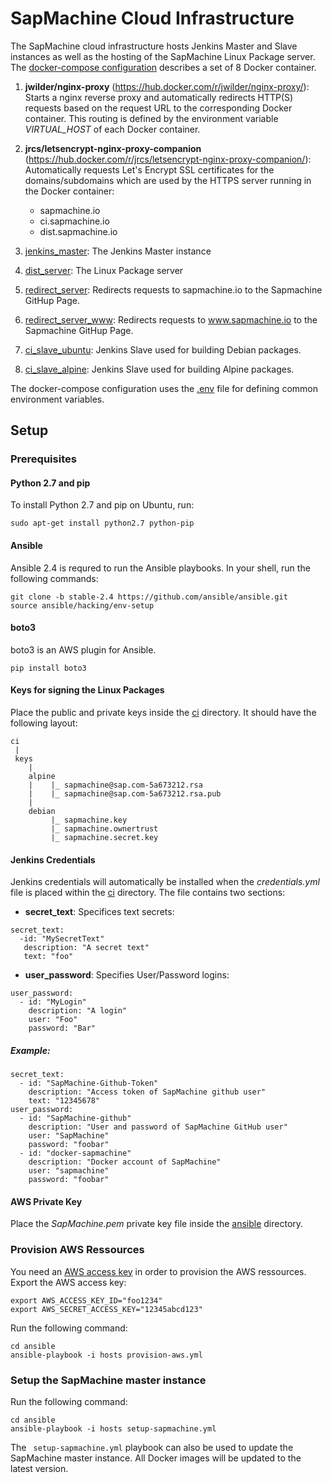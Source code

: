 # SapMachine Cloud Infrastructure

The SapMachine cloud infrastructure hosts Jenkins Master and Slave instances as well as the hosting of the SapMachine Linux Package server.
The [docker-compose configuration](compose.yml) describes a set of 8 Docker container.

1. **jwilder/nginx-proxy** (https://hub.docker.com/r/jwilder/nginx-proxy/): Starts a nginx reverse proxy and automatically redirects HTTP(S) requests based on the request URL to the corresponding Docker container. This routing is defined by the environment variable *VIRTUAL_HOST* of each Docker container.
2. **jrcs/letsencrypt-nginx-proxy-companion** (https://hub.docker.com/r/jrcs/letsencrypt-nginx-proxy-companion/): Automatically requests Let's Encrypt SSL certificates for the domains/subdomains which are used by the HTTPS server running in the Docker container:
	* sapmachine.io
	* ci.sapmachine.io
	* dist.sapmachine.io

3. [jenkins_master](ci/Dockerfile): The Jenkins Master instance
4. [dist_server](dist/Dockerfile): The Linux Package server
5. [redirect_server](redirect/Dockerfile): Redirects requests to sapmachine.io to the Sapmachine GitHup Page.
6. [redirect_server_www](redirect/Dockerfile): Redirects requests to www.sapmachine.io to the Sapmachine GitHup Page.
7. [ci_slave_ubuntu](ci-slave-ubuntu/Dockerfile): Jenkins Slave used for building Debian packages.
8. [ci_slave_alpine](ci-slave-alpine/Dockerfile): Jenkins Slave used for building Alpine packages.

The docker-compose configuration uses the [.env](.env) file for defining common environment variables.

## Setup

### Prerequisites

#### Python 2.7 and pip

To install Python 2.7 and pip on Ubuntu, run:

```
sudo apt-get install python2.7 python-pip
```

#### Ansible

Ansible 2.4 is requred to run the Ansible playbooks. In your shell, run the following commands:

```
git clone -b stable-2.4 https://github.com/ansible/ansible.git
source ansible/hacking/env-setup
```

#### boto3

boto3 is an AWS plugin for Ansible.

```
pip install boto3
```

#### Keys for signing the Linux Packages

Place the public and private keys inside the [ci](ci) directory. It should have the following layout:

```
ci
 |
 keys
    |
    alpine
    |    |_ sapmachine@sap.com-5a673212.rsa
    |    |_ sapmachine@sap.com-5a673212.rsa.pub
    |
    debian
         |_ sapmachine.key
         |_ sapmachine.ownertrust
         |_ sapmachine.secret.key
```

#### Jenkins Credentials

Jenkins credentials will automatically be installed when the *credentials.yml* file is placed within the [ci](ci) directory.
The file contains two sections:

* **secret_text**: Specifices text secrets:
```
secret_text:
  -id: "MySecretText"
   description: "A secret text"
   text: "foo"
```
* **user_password**: Specifies User/Password logins:
```
user_password:
  - id: "MyLogin"
    description: "A login"
    user: "Foo"
    password: "Bar"
```

##### Example:

```
secret_text:
  - id: "SapMachine-Github-Token"
    description: "Access token of SapMachine github user"
    text: "12345678"
user_password:
  - id: "SapMachine-github"
    description: "User and password of SapMachine GitHub user"
    user: "SapMachine"
    password: "foobar"
  - id: "docker-sapmachine"
    description: "Docker account of SapMachine"
    user: "sapmachine"
    password: "foobar"
```

#### AWS Private Key

Place the *SapMachine.pem* private key file inside the [ansible](ansible) directory.

### Provision AWS Ressources

You need an [AWS access key](https://docs.aws.amazon.com/IAM/latest/UserGuide/id_credentials_access-keys.html) in order to provision the AWS ressources.
Export the AWS access key:

```
export AWS_ACCESS_KEY_ID="foo1234"
export AWS_SECRET_ACCESS_KEY="12345abcd123"
```

Run the following command:

```
cd ansible
ansible-playbook -i hosts provision-aws.yml
```

### Setup the SapMachine master instance

Run the following command:

```
cd ansible
ansible-playbook -i hosts setup-sapmachine.yml
```

The ``` setup-sapmachine.yml``` playbook can also be used to update the SapMachine master instance. All Docker images will be updated to the latest version.

